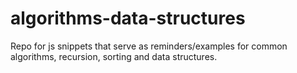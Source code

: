 # algorithms-data-structures
Repo for js snippets that serve as reminders/examples for common algorithms, recursion, sorting and data structures.
